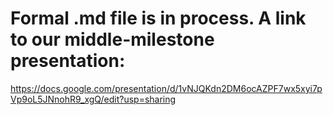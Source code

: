 # Formal .md file is in process. A link to our middle-milestone presentation:
https://docs.google.com/presentation/d/1vNJQKdn2DM6ocAZPF7wx5xyi7pVp9oL5JNnohR9_xgQ/edit?usp=sharing


